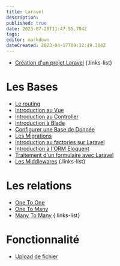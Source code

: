 ```yaml
---
title: Laravel
description: 
published: true
date: 2023-07-20T11:47:55.704Z
tags: 
editor: markdown
dateCreated: 2023-04-17T09:32:49.384Z
---
```


- [Création d'un projet Laravel](/Laravel/creer-un-projet)
{.links-list}

# Les Bases
- [Le routing](/Laravel/routing)
- [Introduction au Vue](/Laravel/Vue)
- [Introduction au Controller](/Laravel/Controller)
- [Introduction à Blade](/Laravel/Blade)
- [Configurer une Base de Donnée](/Laravel/Database)
- [Les Migrations](/Laravel/Les-Migrations)
- [Introduction au factories sur Laravel](/Laravel/Les-Factories)
- [Introduction à l'ORM Eloquent](/Laravel/Introduction-ORM-Eloquent)
- [Traitement d'un formulaire avec Laravel](/Laravel/Traitement-Formulaire)
- [Les Middlewares](/Laravel/middlewares)
{.links-list}

# Les relations
- [One To One](/Laravel/One-To-One)
- [One To Many](/Laravel/One-To-Many)
- [Many To Many](/Laravel/Many-To-Many)
{.links-list}

# Fonctionnalité
- [Upload de fichier](/Laravel/Upload)